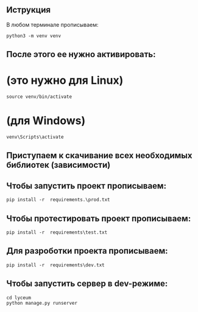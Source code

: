 
## Иструкция

В любом терминале прописываем:

```
python3 -m venv venv
```

## После этого ее нужно активировать:
# (это нужно для Linux)
 ```
source venv/bin/activate
```
# (для Windows)
```
venv\Scripts\activate 
```
## Приступаем к скачивание всех необходимых библиотек (зависимости)

## Чтобы запустить проект прописываем:
```
pip install -r  requirements.\prod.txt
```
## Чтобы протестировать проект прописываем:
```
pip install -r  requirements\test.txt
```
## Для разроботки проекта прописываем:
```
pip install -r  requirements\dev.txt
```

## Чтобы запустить сервер в dev-режиме:
```
cd lyceum
python manage.py runserver
```
